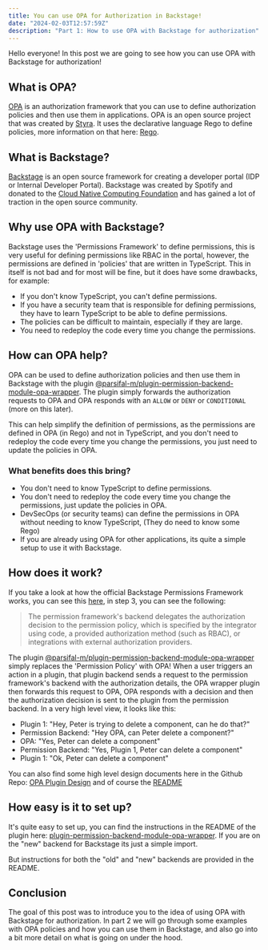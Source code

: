 ```yaml
---
title: You can use OPA for Authorization in Backstage!
date: "2024-02-03T12:57:59Z"
description: "Part 1: How to use OPA with Backstage for authorization"
---
```


Hello everyone! In this post we are going to see how you can use OPA with Backstage for authorization!

## What is OPA?

[OPA](https://www.openpolicyagent.org/) is an authorization framework that you can use to define authorization policies and then use them in applications. OPA is an open source project that was created by [Styra](https://www.styra.com/). It uses the declarative language Rego to define policies, more information on that here: [Rego](https://www.openpolicyagent.org/docs/latest/policy-language/).

## What is Backstage?

[Backstage](https://backstage.io/) is an open source framework for creating a developer portal (IDP or Internal Developer Portal). Backstage was created by Spotify and donated to the [Cloud Native Computing Foundation](https://www.cncf.io/) and has gained a lot of traction in the open source community.

## Why use OPA with Backstage?

Backstage uses the 'Permissions Framework' to define permissions, this is very useful for defining permissions like RBAC in the portal, however, the permissions are defined in 'policies' that are written in TypeScript. This in itself is not bad and for most will be fine, but it does have some drawbacks, for example:

- If you don't know TypeScript, you can't define permissions.
- If you have a security team that is responsible for defining permissions, they have to learn TypeScript to be able to define permissions.
- The policies can be difficult to maintain, especially if they are large.
- You need to redeploy the code every time you change the permissions.

## How can OPA help?

OPA can be used to define authorization policies and then use them in Backstage with the plugin [@parsifal-m/plugin-permission-backend-module-opa-wrapper](https://www.npmjs.com/package/@parsifal-m/plugin-permission-backend-module-opa-wrapper). The plugin simply forwards the authorization requests to OPA and OPA responds with an `ALLOW` or `DENY` or `CONDITIONAL` (more on this later).

This can help simplify the definition of permissions, as the permissions are defined in OPA (in Rego) and not in TypeScript, and you don't need to redeploy the code every time you change the permissions, you just need to update the policies in OPA.

### What benefits does this bring?

- You don't need to know TypeScript to define permissions.
- You don't need to redeploy the code every time you change the permissions, just update the policies in OPA.
- DevSecOps (or security teams) can define the permissions in OPA without needing to know TypeScript, (They do need to know some Rego)
- If you are already using OPA for other applications, its quite a simple setup to use it with Backstage.

## How does it work?

If you take a look at how the official Backstage Permissions Framework works, you can see this [here](https://backstage.io/docs/permissions/overview#how-does-it-work), in step 3, you can see the following:

> The permission framework's backend delegates the authorization decision to the permission policy, which is specified by the integrator using code, a provided authorization method (such as RBAC), or integrations with external authorization providers.

The plugin [@parsifal-m/plugin-permission-backend-module-opa-wrapper](https://www.npmjs.com/package/@parsifal-m/plugin-permission-backend-module-opa-wrapper) simply replaces the 'Permission Policy' with OPA! When a user triggers an action in a plugin, that plugin backend sends a request to the permission framework's backend with the authorization details, the OPA wrapper plugin then forwards this request to OPA, OPA responds with a decision and then the authorization decision is sent to the plugin from the permission backend. In a very high level view, it looks like this:

- Plugin 1: "Hey, Peter is trying to delete a component, can he do that?"
- Permission Backend: "Hey OPA, can Peter delete a component?"
- OPA: "Yes, Peter can delete a component"
- Permission Backend: "Yes, Plugin 1, Peter can delete a component"
- Plugin 1: "Ok, Peter can delete a component"

You can also find some high level design documents here in the Github Repo: [OPA Plugin Design](https://github.com/Parsifal-M/backstage-opa-plugins/tree/main/docs) and of course the [README](https://github.com/Parsifal-M/backstage-opa-plugins?tab=readme-ov-file#welcome-to-the-opa-plugins-repository-for-backstage)

## How easy is it to set up?

It's quite easy to set up, you can find the instructions in the README of the plugin here: [plugin-permission-backend-module-opa-wrapper](https://github.com/Parsifal-M/backstage-opa-plugins/blob/main/plugins/permission-backend-module-opa-wrapper/README.md). If you are on the "new" backend for Backstage its just a simple import.

But instructions for both the "old" and "new" backends are provided in the README.

## Conclusion

The goal of this post was to introduce you to the idea of using OPA with Backstage for authorization. In part 2 we will go through some examples with OPA policies and how you can use them in Backstage, and also go into a bit more detail on what is going on under the hood.